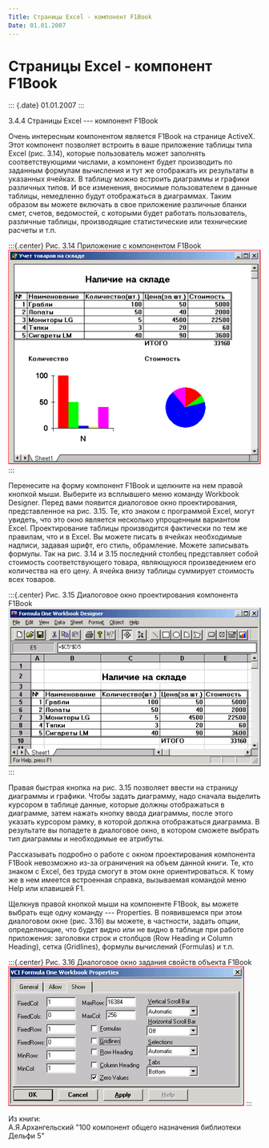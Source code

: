 ```yaml
---
Title: Страницы Excel - компонент F1Book
Date: 01.01.2007
---
```



Страницы Excel - компонент F1Book
==================================

::: {.date}
01.01.2007
:::

3.4.4 Страницы Excel --- компонент F1Book

Очень интересным компонентом является F1Book на странице ActiveX. Этот
компонент позволяет встроить в ваше приложение таблицы типа Excel (рис.
3.14), которые пользователь может заполнять соответствующими числами, а
компонент будет производить по заданным формулам вычисления и тут же
отображать их результаты в указанных ячейках. В таблицу можно встроить
диаграммы и графики различных типов. И все изменения, вносимые
пользователем в данные таблицы, немедленно будут отображаться в
диаграммах. Таким образом вы можете включать в свое приложение различные
бланки смет, счетов, ведомостей, с которыми будет работать пользователь,
различные таблицы, производящие статистические или технические расчеты и
т.п.

:::{.center}
Рис. 3.14 Приложение с компонентом F1Book  
![clip0066](clip0066.png)
:::

Перенесите на форму компонент F1Book и щелкните на нем правой кнопкой
мыши. Выберите из всплывшего меню команду Workbook Designer. Перед вами
появится диалоговое окно проектирования, представленное на рис. 3.15.
Те, кто знаком с программой Excel, могут увидеть, что это окно является
несколько упрощенным вариантом Excel. Проектирование таблицы
производится фактически по тем же правилам, что и в Excel. Вы можете
писать в ячейках необходимые надписи, задавая шрифт, его стиль,
обрамление. Можете записывать формулы. Так на рис. 3.14 и 3.15 последний
столбец представляет собой стоимость соответствующего товара, являющуюся
произведением его количества на его цену. А ячейка внизу таблицы
суммирует стоимость всех товаров.

:::{.center}
Рис. 3.15 Диалоговое окно проектирования компонента F1Book  
![clip0067](clip0067.png)
:::

Правая быстрая кнопка на рис. 3.15 позволяет ввести на страницу
диаграммы и графики. Чтобы задать диаграмму, надо сначала выделить
курсором в таблице данные, которые должны отображаться в диаграмме,
затем нажать кнопку ввода диаграммы, после этого указать курсором рамку,
в которой должна отображаться диаграмма. В результате вы попадете в
диалоговое окно, в котором сможете выбрать тип диаграммы и необходимые
ее атрибуты.

Рассказывать подробно о работе с окном проектирования компонента F1Book
невозможно из-за ограничения на объем данной книги. Те, кто знаком с
Excel, без труда смогут в этом окне ориентироваться. К тому же в нем
имеется встроенная справка, вызываемая командой меню Help или клавишей
F1.

Щелкнув правой кнопкой мыши на компоненте F1Book, вы можете выбрать еще
одну команду --- Properties. В появившемся при этом диалоговом окне
(рис. 3.16) вы можете, в частности, задать опции, определяющие, что
будет видно или не видно в таблице при работе приложения: заголовки
строк и столбцов (Row Heading и Column Heading), сетка (Gridlines),
формулы вычислений (Formulas) и т.п.

:::{.center}
Рис. 3.16 Диалоговое окно задания свойств объекта F1Book  
![clip0068](clip0068.png)
:::

Из книги:  
А.Я.Архангельский "100 компонент общего назначения библиотеки Дельфи 5"
